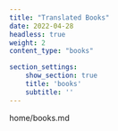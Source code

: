 ```yaml
---
title: "Translated Books"
date: 2022-04-28
headless: true
weight: 2
content_type: "books"

section_settings:
    show_section: true
    title: 'books'
    subtitle: ''
---
```

home/books.md
